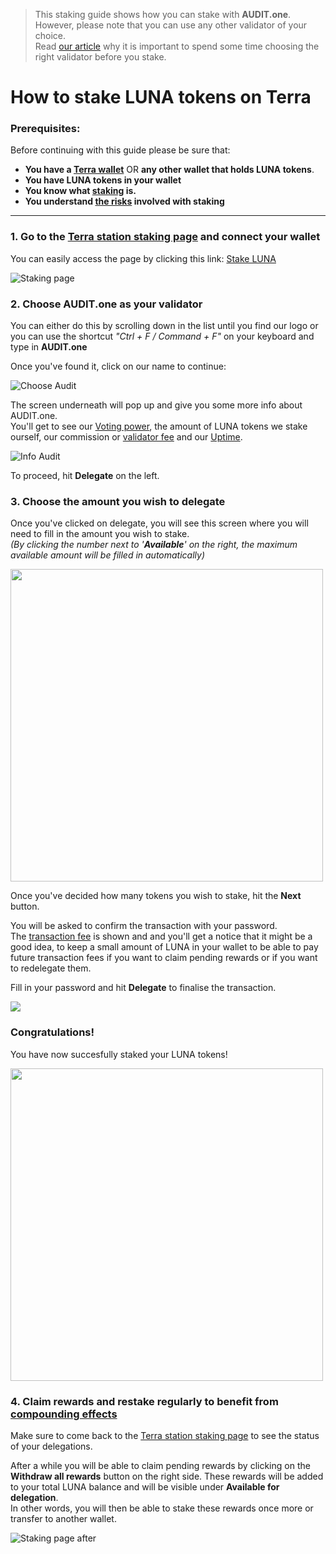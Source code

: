   > This staking guide shows how you can stake with **AUDIT.one**. <br>
  > However, please note that you can use any other validator of your choice. <br>
  > Read [our article](Importance_of_choosing_the_right_validator.md) why it is important to spend some time choosing the right validator before you stake.


# How to stake LUNA tokens on Terra

### Prerequisites:

Before continuing with this guide please be sure that:

- **You have a [Terra wallet](How_to_create_a_Terra_wallet.md)** OR **any other wallet that holds LUNA tokens**.
- **You have LUNA tokens in your wallet**
- **You know what [staking](What_is_staking.md) is.**
- **You understand [the risks](Risks_of_staking.md) involved with staking**

***

### **1.  Go to the [Terra station staking page](https://station.terra.money/stake) and connect your wallet**

You can easily access the page by clicking this link: [Stake LUNA](https://station.terra.money/stake)

![Staking page](https://user-images.githubusercontent.com/95366163/147106553-5a0626e3-d777-4165-921a-cacc6c5ceed8.png)


### **2.  Choose AUDIT.one as your validator**

You can either do this by scrolling down in the list until you find our logo or you can use the shortcut _"Ctrl + F / Command + F"_ on your keyboard and type in **AUDIT.one**

Once you've found it, click on our name to continue:

![Choose Audit](https://user-images.githubusercontent.com/95366163/147106785-b9712e57-d4e2-4dcb-babe-72e03ead55c3.png)


The screen underneath will pop up and give you some more info about AUDIT.one. <br>
You'll get to see our [Voting power](Voting_power.md), the amount of LUNA tokens we stake ourself, our commission or [validator fee](Validator_fee.md) and our [Uptime](Uptime.md).

![Info Audit](https://user-images.githubusercontent.com/95366163/147106900-3b07da12-3b39-4a4c-a535-13416bb55c08.png)

To proceed, hit **Delegate** on the left.


### **3.  Choose the amount you wish to delegate**

Once you've clicked on delegate, you will see this screen where you will need to fill in the amount you wish to stake. <br>
_(By clicking the number next to '**Available**' on the right, the maximum available amount will be filled in automatically)_ <br>

<img width="500" src="https://user-images.githubusercontent.com/95366163/147109496-ef3a122c-ff69-4f79-9786-5110f4359ca2.png"> 

Once you've decided how many tokens you wish to stake, hit the **Next** button. <br>

You will be asked to confirm the transaction with your password. <br>
The [transaction fee](Transaction_fees.md) is shown and and you'll get a notice that it might be a good idea, to keep a small amount of LUNA in your wallet to be able to pay future transaction fees if you want to claim pending rewards or if you want to redelegate them. <br>

Fill in your password and hit **Delegate** to finalise the transaction.

<img src="https://user-images.githubusercontent.com/95366163/147109990-d57a4ad8-7208-44e4-8272-39ca023f449a.png">

### **Congratulations!** 
You have now succesfully staked your LUNA tokens!

<img width="500" src="https://user-images.githubusercontent.com/95366163/147110188-4cc9fa28-8686-4cb6-bfd1-1d7cbf31a717.png">

### **4.   Claim rewards and restake regularly to benefit from [compounding effects](Compound_interest.md)**

Make sure to come back to the [Terra station staking page](https://station.terra.money/stake) to see the status of your delegations. <br>

After a while you will be able to claim pending rewards by clicking on the **Withdraw all rewards** button on the right side.
These rewards will be added to your total LUNA balance and will be visible under **Available for delegation**. <br>
In other words, you will then be able to stake these rewards once more or transfer to another wallet. 

![Staking page after](https://user-images.githubusercontent.com/95366163/147111083-c82db1da-c406-4e40-ba01-9d3d143108f7.png)
